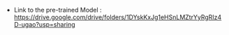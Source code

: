 - Link to the pre-trained Model : <br>
  https://drive.google.com/drive/folders/1DYskKxJg1eHSnLMZtrYyRgRIz4D-ugao?usp=sharing
  
